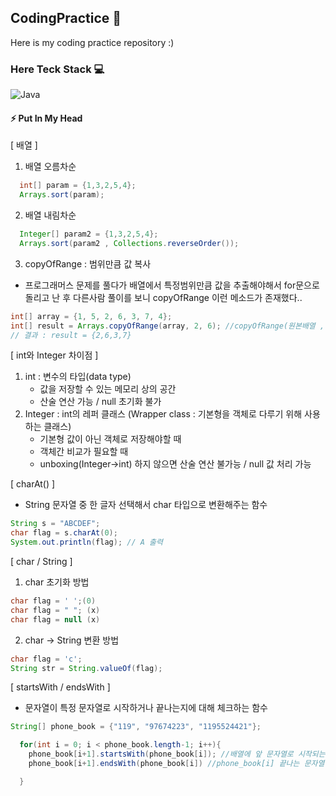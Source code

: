 ## CodingPractice  :memo:

Here is my coding practice repository :)

### Here Teck Stack :computer:
![Java](https://img.shields.io/badge/JAVA-3776AB.svg?&style=for-the-badge&logo=JAVA&logoColor=White)

<!-- 
https://gist.github.com/rxaviers/7360908

--> 
<!--

<img alt="Java" src ="https://img.shields.io/badge/JAVA-3776AB.svg?&style=for-the-badge&logo=JAVA&logoColor=White"/>
<img alt="JavaScript" src ="https://img.shields.io/badge/JavaScript-F7DF1E.svg?&style=for-the-badge&logo=JavaScript&logoColor=black"/>
<img src="https://img.shields.io/badge/기술이름-#제외색상번호?style=for-the-badge&logo=아이콘이름&logoColor=white">
**polarHub25/polarHub25** is a ✨ _special_ ✨ repository because its `README.md` (this file) appears on your GitHub profile.

Here are some ideas to get you started:

- 🔭 I’m currently working on ...
- 🌱 I’m currently learning ...
- 👯 I’m looking to collaborate on ...
- 🤔 I’m looking for help with ...
- 💬 Ask me about ...
- 📫 How to reach me: ...
- 😄 Pronouns: ...
- ⚡ Fun fact: ...
-->



####  ⚡ Put In My Head
[ 배열 ]
1. 배열 오름차순
```java
  int[] param = {1,3,2,5,4};
  Arrays.sort(param);
```
2. 배열 내림차순
```java
  Integer[] param2 = {1,3,2,5,4};
  Arrays.sort(param2 , Collections.reverseOrder());
```
3. copyOfRange : 범위만큼 값 복사
- 프로그래머스 문제를 풀다가 배열에서 특정범위만큼 값을 추출해야해서 for문으로 돌리고 난 후 다른사람 풀이를 보니 copyOfRange 이런 메소드가 존재했다.. 
```java
int[] array = {1, 5, 2, 6, 3, 7, 4};
int[] result = Arrays.copyOfRange(array, 2, 6); //copyOfRange(원본배열 , 복사할 시작인덱스, 복사할 끝인덱스)
// 결과 : result = {2,6,3,7}
```
[ int와 Integer 차이점 ]
1. int : 변수의 타입(data type)
    - 값을 저장할 수 있는 메모리 상의 공간
    - 산술 연산 가능 / null 초기화 불가
2. Integer : int의 레퍼 클래스 (Wrapper class : 기본형을 객체로 다루기 위해 사용하는 클래스)
    - 기본형 값이 아닌 객체로 저장해야할 때 
    - 객체간 비교가 필요할 때 
    - unboxing(Integer->int) 하지 않으면 산술 연산 불가능 / null 값 처리 가능

[ charAt() ] 
  - String 문자열 중 한 글자 선택해서 char 타입으로 변환해주는 함수
```java
String s = "ABCDEF";
char flag = s.charAt(0);
System.out.println(flag); // A 출력
```
[ char / String ]
1. char 초기화 방법
```java 
char flag = ' ';(0)
char flag = " "; (x)
char flag = null (x)
```
2. char -> String 변환 방법
```java
char flag = 'c';
String str = String.valueOf(flag);
```
[ startsWith / endsWith ]
  - 문자열이 특정 문자열로 시작하거나 끝나는지에 대해 체크하는 함수
```java
String[] phone_book = {"119", "97674223", "1195524421"};

  for(int i = 0; i < phone_book.length-1; i++){
    phone_book[i+1].startsWith(phone_book[i]); //배열에 앞 문자열로 시작되는 문자열이 뒤에 문자열에 존재하면 true 반환
    phone_book[i+1].endsWith(phone_book[i]) //phone_book[i] 끝나는 문자열이 존재하면 true 반환

  }
```



